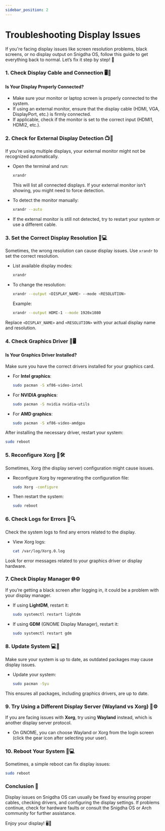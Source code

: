 ```yaml
---
sidebar_position: 2
---
```


# Troubleshooting Display Issues

If you're facing display issues like screen resolution problems, black screens, or no display output on Snigdha OS, follow this guide to get everything back to normal. Let’s fix it step by step! 🔧



### 1. **Check Display Cable and Connection 🖥️🔌**

#### **Is Your Display Properly Connected?**
- Make sure your monitor or laptop screen is properly connected to the system.
- If using an external monitor, ensure that the display cable (HDMI, VGA, DisplayPort, etc.) is firmly connected.
- If applicable, check if the monitor is set to the correct input (HDMI1, HDMI2, etc.).



### 2. **Check for External Display Detection 📺📱**

If you’re using multiple displays, your external monitor might not be recognized automatically.

- Open the terminal and run:
  ```bash
  xrandr
  ```
  This will list all connected displays. If your external monitor isn't showing, you might need to force detection.

- To detect the monitor manually:
  ```bash
  xrandr --auto
  ```

- If the external monitor is still not detected, try to restart your system or use a different cable.



### 3. **Set the Correct Display Resolution 🎨💻**

Sometimes, the wrong resolution can cause display issues. Use `xrandr` to set the correct resolution.

- List available display modes:
  ```bash
  xrandr
  ```

- To change the resolution:
  ```bash
  xrandr --output <DISPLAY_NAME> --mode <RESOLUTION>
  ```
  Example:
  ```bash
  xrandr --output HDMI-1 --mode 1920x1080
  ```

Replace `<DISPLAY_NAME>` and `<RESOLUTION>` with your actual display name and resolution.



### 4. **Check Graphics Driver 🔧🖥️**

#### **Is Your Graphics Driver Installed?**
Make sure you have the correct drivers installed for your graphics card.

- For **Intel graphics**:
  ```bash
  sudo pacman -S xf86-video-intel
  ```

- For **NVIDIA graphics**:
  ```bash
  sudo pacman -S nvidia nvidia-utils
  ```

- For **AMD graphics**:
  ```bash
  sudo pacman -S xf86-video-amdgpu
  ```

After installing the necessary driver, restart your system:
```bash
sudo reboot
```



### 5. **Reconfigure Xorg 🎨🛠️**

Sometimes, Xorg (the display server) configuration might cause issues.

- Reconfigure Xorg by regenerating the configuration file:
  ```bash
  sudo Xorg -configure
  ```

- Then restart the system:
  ```bash
  sudo reboot
  ```



### 6. **Check Logs for Errors 📝🔍**

Check the system logs to find any errors related to the display.

- View Xorg logs:
  ```bash
  cat /var/log/Xorg.0.log
  ```

Look for error messages related to your graphics driver or display hardware.



### 7. **Check Display Manager 🌐⚙️**

If you’re getting a black screen after logging in, it could be a problem with your display manager.

- If using **LightDM**, restart it:
  ```bash
  sudo systemctl restart lightdm
  ```

- If using **GDM** (GNOME Display Manager), restart it:
  ```bash
  sudo systemctl restart gdm
  ```



### 8. **Update System 💻🔄**

Make sure your system is up to date, as outdated packages may cause display issues.

- Update your system:
  ```bash
  sudo pacman -Syu
  ```

This ensures all packages, including graphics drivers, are up to date.



### 9. **Try Using a Different Display Server (Wayland vs Xorg) 🌙⚙️**

If you are facing issues with **Xorg**, try using **Wayland** instead, which is another display server protocol.

- On GNOME, you can choose Wayland or Xorg from the login screen (click the gear icon after selecting your user).



### 10. **Reboot Your System 🔄💻**

Sometimes, a simple reboot can fix display issues:

```bash
sudo reboot
```



### Conclusion 🎉

Display issues on Snigdha OS can usually be fixed by ensuring proper cables, checking drivers, and configuring the display settings. If problems continue, check for hardware faults or consult the Snigdha OS or Arch community for further assistance. 

Enjoy your display! 🖥️🎨